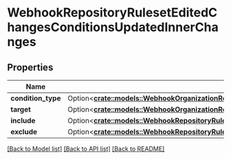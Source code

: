 # WebhookRepositoryRulesetEditedChangesConditionsUpdatedInnerChanges

## Properties

Name | Type | Description | Notes
------------ | ------------- | ------------- | -------------
**condition_type** | Option<[**crate::models::WebhookOrganizationRenamedChangesLogin**](webhook_organization_renamed_changes_login.md)> |  | [optional]
**target** | Option<[**crate::models::WebhookOrganizationRenamedChangesLogin**](webhook_organization_renamed_changes_login.md)> |  | [optional]
**include** | Option<[**crate::models::WebhookRepositoryRulesetEditedChangesConditionsUpdatedInnerChangesInclude**](webhook_repository_ruleset_edited_changes_conditions_updated_inner_changes_include.md)> |  | [optional]
**exclude** | Option<[**crate::models::WebhookRepositoryRulesetEditedChangesConditionsUpdatedInnerChangesInclude**](webhook_repository_ruleset_edited_changes_conditions_updated_inner_changes_include.md)> |  | [optional]

[[Back to Model list]](../README.md#documentation-for-models) [[Back to API list]](../README.md#documentation-for-api-endpoints) [[Back to README]](../README.md)


